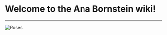 # Welcome to the Ana Bornstein wiki!

***

![Roses](https://images.rawpixel.com/image_500/czNmcy1wcml2YXRlL3Jhd3BpeGVsX2ltYWdlcy93ZWJzaXRlX2NvbnRlbnQvbHIvYTAxNC1taWxhZGF2LTEzLmpwZw.jpg)
 
